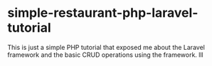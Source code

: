 # simple-restaurant-php-laravel-tutorial

This is just a simple PHP tutorial that exposed me about the Laravel framework and the basic CRUD operations using the framework. lll
